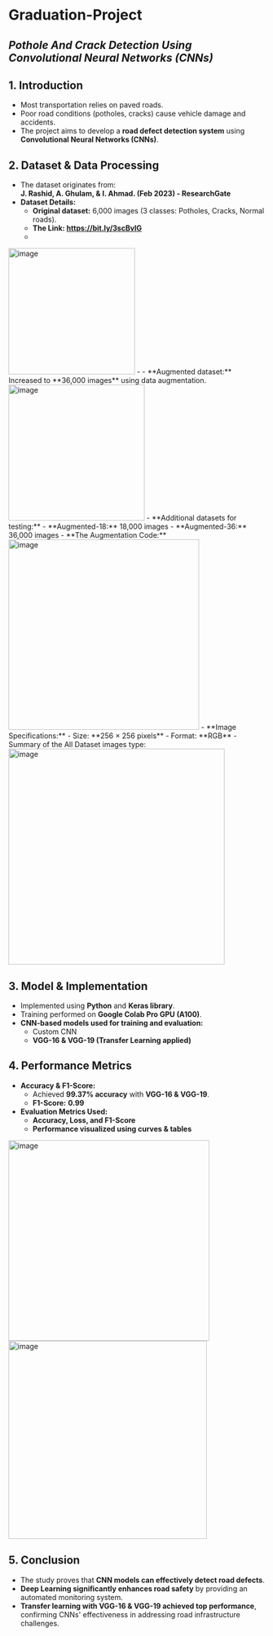 # Graduation-Project
## *Pothole And Crack Detection Using Convolutional Neural Networks (CNNs)*
## **1. Introduction**  
- Most transportation relies on paved roads.  
- Poor road conditions (potholes, cracks) cause vehicle damage and accidents.  
- The project aims to develop a **road defect detection system** using **Convolutional Neural Networks (CNNs)**.  

## **2. Dataset & Data Processing**  
- The dataset originates from:  
  **J. Rashid, A. Ghulam, & I. Ahmad. (Feb 2023) - ResearchGate**
- **Dataset Details:**  
  - **Original dataset:** 6,000 images (3 classes: Potholes, Cracks, Normal roads).
  - **The Link: https://bit.ly/3scBvlG**
  - 
<img width="248" alt="image" src="https://github.com/user-attachments/assets/4fc7039c-2f26-4fcb-87f5-167114c427a6" />
  -
  - **Augmented dataset:** Increased to **36,000 images** using data augmentation.
<img width="267" alt="image" src="https://github.com/user-attachments/assets/720ab5fd-159a-4b62-85ff-4f8a4b546bf9" />
  - **Additional datasets for testing:**  
    - **Augmented-18:** 18,000 images  
    - **Augmented-36:** 36,000 images
    - **The Augmentation Code:**
<img width="374" alt="image" src="https://github.com/user-attachments/assets/2b54c3fd-0c85-4451-be3a-b0547a62af30" />
- **Image Specifications:**  
  - Size: **256 × 256 pixels**  
  - Format: **RGB**
  - Summary of the All Dataset images type:
<img width="424" alt="image" src="https://github.com/user-attachments/assets/b48dc53a-a387-488a-84c7-d48bdffe2100" />

## **3. Model & Implementation**  
- Implemented using **Python** and **Keras library**.  
- Training performed on **Google Colab Pro GPU (A100)**.  
- **CNN-based models used for training and evaluation:**  
  - Custom CNN  
  - **VGG-16 & VGG-19 (Transfer Learning applied)**  

## **4. Performance Metrics**  
- **Accuracy & F1-Score:**  
  - Achieved **99.37% accuracy** with **VGG-16 & VGG-19**.  
  - **F1-Score:** **0.99**  
- **Evaluation Metrics Used:**  
  - **Accuracy, Loss, and F1-Score**  
  - **Performance visualized using curves & tables**  

<img width="394" alt="image" src="https://github.com/user-attachments/assets/0690fb1f-83a2-4e24-a906-67905e7ab155" />

<img width="389" alt="image" src="https://github.com/user-attachments/assets/583a0f94-6d47-444b-a744-a08f6dc1ae93" />

## **5. Conclusion**  
- The study proves that **CNN models can effectively detect road defects**.  
- **Deep Learning significantly enhances road safety** by providing an automated monitoring system.  
- **Transfer learning with VGG-16 & VGG-19 achieved top performance**, confirming CNNs' effectiveness in addressing road infrastructure challenges.  

